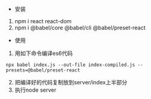 * 安装
1. npm i react react-dom
2. npm i @babel/core @babel/cli @babel/preset-react
* 使用
1. 用如下命令编译es6代码
```
npx babel index.js --out-file index-compiled.js --presets=@babel/preset-react
```
2. 把编译好的代码复制放到server/index上半部分
3. 执行node server